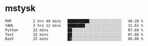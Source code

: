 # mstysk

<!--START_SECTION:waka-->

```txt
PHP          2 hrs 48 mins   ██████████░░░░░░░░░░░░░░░   40.28 %
YAML         2 hrs 12 mins   ████████░░░░░░░░░░░░░░░░░   31.61 %
Python       32 mins         ██░░░░░░░░░░░░░░░░░░░░░░░   07.69 %
Text         32 mins         ██░░░░░░░░░░░░░░░░░░░░░░░   07.68 %
Bash         25 mins         █▓░░░░░░░░░░░░░░░░░░░░░░░   06.08 %
```

<!--END_SECTION:waka-->
